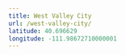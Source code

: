 ```yaml
---
title: West Valley City
url: /west-valley-city/
latitude: 40.696629
longitude: -111.98672710000001
---
```

